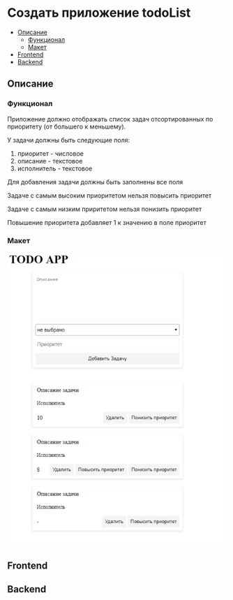 


# Cоздать приложение todoList

- [Описание](#Описание)
  - [Функционал](#Функционал)
  - [Макет](#Макет)
- [Frontend](#Frontend)
- [Backend](#Backend)




## Описание

### Функционал

Приложение должно отображать список задач отсортированных по приоритету (от большего к меньшему).

У задачи должны быть следующие поля:
1) приоритет - числовое
2) описание - текстовое
3) исполнитель - текстовое

Для добавления задачи должны быть заполнены все поля

Задаче с самым высоким приоритетом нельзя повысить приоритет

Задаче с самым низким приритетом нельзя понизить приоритет

Повышение приоритета добавляет 1 к значению в поле приоритет

### Макет

![макет](https://github.com/ynimjvc/js_test/blob/master/2018-11-19%2010.47.36.jpg)

## Frontend

## Backend
